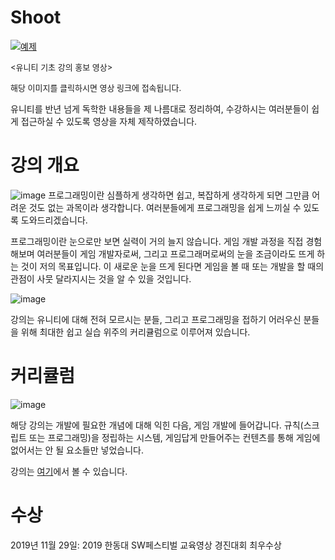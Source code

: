 # Shoot

[![예제](http://img.youtube.com/vi/myz7rz8gi-Y/0.jpg)](https://youtu.be/myz7rz8gi-Y?t=0s) 

<font size=2><유니티 기초 강의 홍보 영상></font>

<font size=2>해당 이미지를 클릭하시면 영상 링크에 접속됩니다.</font>

유니티를 반년 넘게 독학한 내용들을 제 나름대로 정리하여, 수강하시는 여러분들이 쉽게 접근하실 수 있도록 영상을 자체 제작하였습니다.



# 강의 개요

![image](https://user-images.githubusercontent.com/27941099/83348267-ee1b1c80-a365-11ea-80c3-7cd100a9e727.png)
프로그래밍이란 심플하게 생각하면 쉽고, 복잡하게 생각하게 되면 그만큼 어려운 것도 없는 과목이라 생각합니다. 여러분들에게 프로그래밍을 쉽게 느끼실 수 있도록 도와드리겠습니다.

프로그래밍이란 눈으로만 보면 실력이 거의 늘지 않습니다. 게임 개발 과정을 직접 경험해보며 여러분들이 게임 개발자로써, 그리고 프로그래머로써의 눈을 조금이라도 뜨게 하는 것이 저의 목표입니다. 이 새로운 눈을 뜨게 된다면 게임을 볼 때 또는 개발을 할 때의 관점이 사뭇 달라지시는 것을 알 수 있을 것입니다. 

 ![image](https://user-images.githubusercontent.com/27941099/83348281-0a1ebe00-a366-11ea-8b3a-5e53adabaf2f.png)

강의는 유니티에 대해 전혀 모르시는 분들, 그리고 프로그래밍을 접하기 어러우신 분들을 위해 최대한 쉽고 실습 위주의 커리큘럼으로 이루어져 있습니다. 



# 커리큘럼

![image](https://user-images.githubusercontent.com/27941099/83348292-1a369d80-a366-11ea-85f4-60941bc5f0c6.png)

해당 강의는 개발에 필요한 개념에 대해 익힌 다음, 게임 개발에 들어갑니다. 규칙(스크립트 또는 프로그래밍)을 정립하는 시스템, 게임답게 만들어주는 컨텐츠를 통해 게임에 없어서는 안 될 요소들만 넣었습니다.



강의는 [여기](https://www.youtube.com/watch?v=4WLpL9XEtKU&list=PLe9a9nZWxF0YF-f_izM4Q7X9XgzOrpqSO)에서 볼 수 있습니다.



# 수상

2019년 11월 29일: 2019 한동대 SW페스티벌 교육영상 경진대회 최우수상

